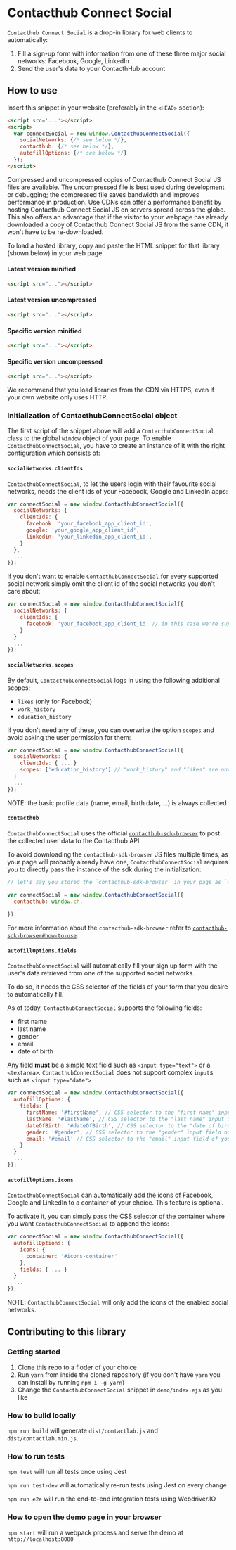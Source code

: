 # Contacthub Connect Social

`Contacthub Connect Social` is a drop-in library for web clients to automatically:
1. Fill a sign-up form with information from one of these three major social networks: Facebook, Google, LinkedIn
2. Send the user's data to your ContacthHub account

## How to use

Insert this snippet in your website (preferably in the `<HEAD>` section):

```html
<script src='...'></script>
<script>
  var connectSocial = new window.ContacthubConnectSocial({
    socialNetworks: {/* see below */},
    contacthub: {/* see below */},
    autofillOptions: {/* see below */}
  });
</script>
```

Compressed and uncompressed copies of Contacthub Connect Social JS files are available. The uncompressed file is best used during development or debugging; the compressed file saves bandwidth and improves performance in production. Use CDNs can offer a performance benefit by hosting Contacthub Connect Social JS on servers spread across the globe. This also offers an advantage that if the visitor to your webpage has already downloaded a copy of Contacthub Connect Social JS from the same CDN, it won't have to be re-downloaded.

To load a hosted library, copy and paste the HTML snippet for that library (shown below) in your web page.

#### Latest version minified
```html
<script src="..."></script>
```

#### Latest version uncompressed
```html
<script src="..."></script>
```

#### Specific version minified
```html
<script src="..."></script>
```

#### Specific version uncompressed
```html
<script src="..."></script>
```

We recommend that you load libraries from the CDN via HTTPS, even if your own website only uses HTTP.

### Initialization of ContacthubConnectSocial object

The first script of the snippet above will add a `ContacthubConnectSocial` class to the global `window` object of your page.
To enable `ContacthubConnectSocial`, you have to create an instance of it with the right configuration which consists of:

#### `socialNetworks.clientIds`

`ContacthubConnectSocial`, to let the users login with their favourite social networks, needs the client ids of your Facebook, Google and LinkedIn apps:

```js
var connectSocial = new window.ContacthubConnectSocial({
  socialNetworks: {
    clientIds: {
      facebook: 'your_facebook_app_client_id',
      google: 'your_google_app_client_id',
      linkedin: 'your_linkedin_app_client_id',
    }
  },
  ...
});
```

If you don't want to enable `ContacthubConnectSocial` for every supported social network simply omit the client id of the social networks you don't care about:

```js
var connectSocial = new window.ContacthubConnectSocial({
  socialNetworks: {
    clientIds: {
      facebook: 'your_facebook_app_client_id' // in this case we're supporting only Facebook login
    }
  }
  ...
});
```

#### `socialNetworks.scopes`

By default, `ContacthubConnectSocial` logs in using the following additional scopes:
- `likes` (only for Facebook)
- `work_history`
- `education_history`

If you don't need any of these, you can overwrite the option `scopes` and avoid asking the user permission for them:

```js
var connectSocial = new window.ContacthubConnectSocial({
  socialNetworks: {
    clientIds: { ... }
    scopes: ['education_history'] // "work_history" and "likes" are not collected
  }
  ...
});
```

NOTE: the basic profile data (name, email, birth date, ...) is always collected

#### `contacthub`

`ContacthubConnectSocial` uses the official [`contacthub-sdk-browser`](https://github.com/contactlab/contacthub-sdk-browser) to post the collected user data to the Contacthub API.

To avoid downloading the `contacthub-sdk-browser` JS files multiple times, as your page will probably already have one, `ContacthubConnectSocial` requires you to directly pass the instance of the sdk during the initialization:

```js
// let's say you stored the `contacthub-sdk-browser` in your page as `window.ch` (which is the default)

var connectSocial = new window.ContacthubConnectSocial({
  contacthub: window.ch,
  ...
});
```

For more information about the `contacthub-sdk-browser` refer to [`contacthub-sdk-browser#how-to-use`](https://github.com/contactlab/contacthub-sdk-browser#how-to-use).

#### `autofillOptions.fields`

`ContacthubConnectSocial` will automatically fill your sign up form with the user's data retrieved from one of the supported social networks.

To do so, it needs the CSS selector of the fields of your form that you desire to automatically fill.

As of today, `ContacthubConnectSocial` supports the following fields:
- first name
- last name
- gender
- email
- date of birth

Any field **must** be a simple text field such as `<input type="text">` or a `<textarea>`.
`ContacthubConnectSocial` does not support complex `input`s such as `<input type="date">`

```js
var connectSocial = new window.ContacthubConnectSocial({
  autofillOptions: {
    fields: {
      firstName: '#firstName', // CSS selector to the "first name" input field of your sign up form
      lastName: '#lastName', // CSS selector to the "last name" input field of your sign up form
      dateOfBirth: '#dateOfBirth', // CSS selector to the "date of birth" input field of your sign up form
      gender: '#gender', // CSS selector to the "gender" input field of your sign up form
      email: '#email' // CSS selector to the "email" input field of your sign up form
    }
  }
  ...
});
```

#### `autofillOptions.icons`

`ContacthubConnectSocial` can automatically add the icons of Facebook, Google and LinkedIn to a container of your choice. This feature is optional.

To activate it, you can simply pass the CSS selector of the container where you want `ContacthubConnectSocial` to append the icons:

```js
var connectSocial = new window.ContacthubConnectSocial({
  autofillOptions: {
    icons: {
      container: '#icons-container'
    },
    fields: { ... }
  }
  ...
});
```

NOTE: `ContacthubConnectSocial` will only add the icons of the enabled social networks.

## Contributing to this library

### Getting started

1. Clone this repo to a floder of your choice
2. Run `yarn` from inside the cloned repository (if you don't have `yarn` you can install by running `npm i -g yarn`)
3. Change the `ContacthubConnectSocial` snippet in `demo/index.ejs` as you like

### How to build locally

`npm run build` will generate `dist/contactlab.js` and `dist/contactlab.min.js`.


### How to run tests

`npm test` will run all tests once using Jest

`npm run test-dev` will automatically re-run tests using Jest on every change

`npm run e2e` will run the end-to-end integration tests using Webdriver.IO

### How to open the demo page in your browser

`npm start` will run a webpack process and serve the demo at `http://localhost:8080`
